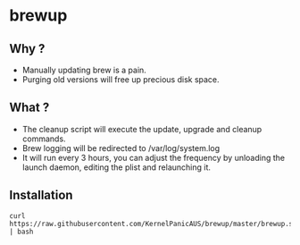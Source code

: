 # brewup

##  Why ?
* Manually updating brew is a pain.
* Purging old versions will free up precious disk space.

## What ?
* The cleanup script will execute the update, upgrade and cleanup commands.
* Brew logging will be redirected to /var/log/system.log
* It will run every 3 hours, you can adjust the frequency by unloading the launch daemon, editing the plist and relaunching it.

## Installation
```
curl https://raw.githubusercontent.com/KernelPanicAUS/brewup/master/brewup.sh | bash
```
